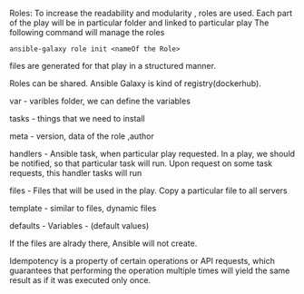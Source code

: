 Roles:
To increase the readability and modularity , roles are used.
Each part of the play will be in particular folder and linked to particular play
The following command will manage the roles 
```
ansible-galaxy role init <nameOf the Role>
```

files are generated for that play in a structured manner.

Roles can be shared. Ansible Galaxy is kind of registry(dockerhub).

var - varibles folder, we can define the variables

tasks - things that we need to install

meta - version, data of the role ,author

handlers - Ansible task, when particular play requested. In a play, we should be notified, so that particular task will run. Upon request on some task requests, this handler tasks will run

files - Files that will be used in the play. Copy a particular file to all servers

template - similar to files, dynamic files

defaults - Variables - (default values)

If the files are alrady there, Ansible will not create.

Idempotency is a property of certain operations or API requests, which guarantees that performing the operation multiple times will yield the same result as if it was executed only once.
